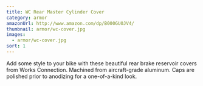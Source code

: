 ```yaml
---
title: WC Rear Master Cylinder Cover
category: armor
amazonUrl: http://www.amazon.com/dp/B000GU0JV4/
thumbnail: armor/wc-cover.jpg
images:
  - armor/wc-cover.jpg
sort: 1
---
```


Add some style to your bike with these beautiful rear brake reservoir covers from Works Connection. Machined from aircraft-grade aluminum. Caps are polished prior to anodizing for a one-of-a-kind look.

